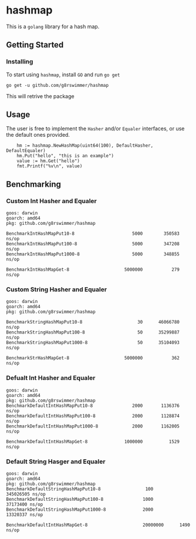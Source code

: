 # hashmap
This is a `golang` library for a hash map.

## Getting Started 

### Installing
To start using `hashmap`, install `GO` and run `go get`
```
go get -u github.com/g8rswimmer/hashmap
```
This will retrive the package

## Usage 
The user is free to implement the `Hasher` and/or `Equaler` interfaces, or use the default ones provided.

```
    hm := hashmap.NewHashMap(uint64(100), DefaultHasher, DefaultEqualer)
    hm.Put("hello", "this is an example")
    value := hm.Get("hello")
    fmt.Printf("%v\n", value)
```

## Benchmarking

### Custom Int Hasher and Equaler
```
goos: darwin
goarch: amd64
pkg: github.com/g8rswimmer/hashmap

BenchmarkIntHashMapPut10-8               	    5000	    350583 ns/op	  
BenchmarkIntHashMapPut100-8              	    5000	    347208 ns/op	  
BenchmarkIntHashMapPut1000-8             	    5000	    348855 ns/op	  

BenchmarkIntHashMapGet-8                 	 5000000	       279 ns/op	  
```
### Custom String Hasher and Equaler
```
goos: darwin
goarch: amd64
pkg: github.com/g8rswimmer/hashmap

BenchmarkStringHashMapPut10-8            	      30	  46066780 ns/op	  
BenchmarkStringHashMapPut100-8           	      50	  35299887 ns/op	  
BenchmarkStringHashMapPut1000-8          	      50	  35104093 ns/op	  

BenchmarkStrHashMapGet-8                 	 5000000	       362 ns/op	  
```
### Defualt Int Hasher and Equaler
```
goos: darwin
goarch: amd64
pkg: github.com/g8rswimmer/hashmap
BenchmarkDefaultIntHashMapPut10-8        	    2000	   1136376 ns/op	   
BenchmarkDefaultIntHashMapPut100-8       	    2000	   1128874 ns/op	   
BenchmarkDefaultIntHashMapPut1000-8      	    2000	   1162005 ns/op	   

BenchmarkDefaultIntHashMapGet-8          	 1000000	      1529 ns/op	   
```
### Default String Hasger and Equaler
```
goos: darwin
goarch: amd64
pkg: github.com/g8rswimmer/hashmap
BenchmarkDefaultStringHashMapPut10-8                 100         345026505 ns/op
BenchmarkDefaultStringHashMapPut100-8               1000          37173400 ns/op
BenchmarkDefaultStringHashMapPut1000-8              2000          13320337 ns/op

BenchmarkDefaultIntHashMapGet-8                     20000000      1490 ns/op	       
```